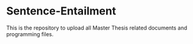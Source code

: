 # Sentence-Entailment

This is the repository to upload all Master Thesis related documents and programming files. 
